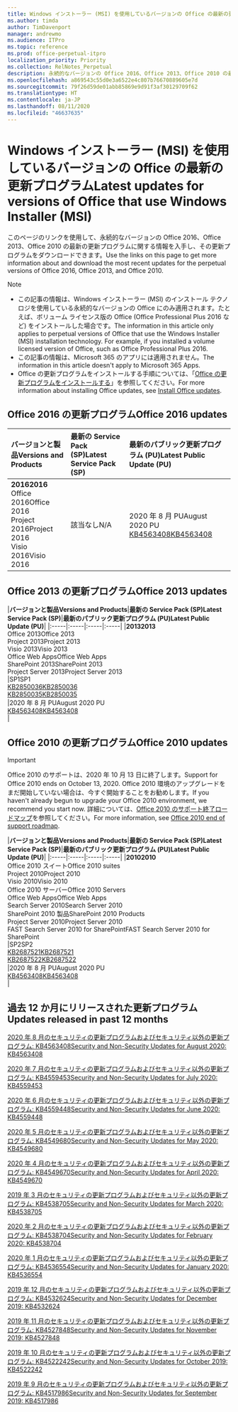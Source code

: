 ```yaml
---
title: Windows インストーラー (MSI) を使用しているバージョンの Office の最新の更新プログラム
ms.author: timda
author: TimDavenport
manager: andrewmo
ms.audience: ITPro
ms.topic: reference
ms.prod: office-perpetual-itpro
localization_priority: Priority
ms.collection: RelNotes_Perpetual
description: 永続的なバージョンの Office 2016、Office 2013、Office 2010 の最新の更新プログラムの情報へのリンクを IT 技術者に提供します
ms.openlocfilehash: a869543c55d0e3a6522e4c807b76670889605e7d
ms.sourcegitcommit: 79f26d59de01abb85869e9d91f3af30129709f62
ms.translationtype: HT
ms.contentlocale: ja-JP
ms.lasthandoff: 08/11/2020
ms.locfileid: "46637635"
---
```

# <a name="latest-updates-for-versions-of-office-that-use-windows-installer-msi"></a><span data-ttu-id="bfef4-103">Windows インストーラー (MSI) を使用しているバージョンの Office の最新の更新プログラム</span><span class="sxs-lookup"><span data-stu-id="bfef4-103">Latest updates for versions of Office that use Windows Installer (MSI)</span></span>

<span data-ttu-id="bfef4-104">このページのリンクを使用して、永続的なバージョンの Office 2016、Office 2013、Office 2010 の最新の更新プログラムに関する情報を入手し、その更新プログラムをダウンロードできます。</span><span class="sxs-lookup"><span data-stu-id="bfef4-104">Use the links on this page to get more information about and download the most recent updates for the perpetual versions of Office 2016, Office 2013, and Office 2010.</span></span>
  
 
> [!NOTE]
> - <span data-ttu-id="bfef4-p101">この記事の情報は、Windows インストーラー (MSI) のインストール テクノロジを使用している永続的なバージョンの Office にのみ適用されます。たとえば、ボリューム ライセンス版の Office (Office Professional Plus 2016 など) をインストールした場合です。</span><span class="sxs-lookup"><span data-stu-id="bfef4-p101">The information in this article only applies to perpetual versions of Office that use the Windows Installer (MSI) installation technology. For example, if you installed a volume licensed version of Office, such as Office Professional Plus 2016.</span></span>
> - <span data-ttu-id="bfef4-107">この記事の情報は、Microsoft 365 のアプリには適用されません。</span><span class="sxs-lookup"><span data-stu-id="bfef4-107">The information in this article doesn't apply to Microsoft 365 Apps.</span></span>
> - <span data-ttu-id="bfef4-108">Office の更新プログラムをインストールする手順については、「[Office の更新プログラムをインストールする](https://support.office.com/article/2ab296f3-7f03-43a2-8e50-46de917611c5)」を参照してください。</span><span class="sxs-lookup"><span data-stu-id="bfef4-108">For more information about installing Office updates, see [Install Office updates](https://support.office.com/article/2ab296f3-7f03-43a2-8e50-46de917611c5).</span></span> 


## <a name="office-2016-updates"></a><span data-ttu-id="bfef4-109">Office 2016 の更新プログラム</span><span class="sxs-lookup"><span data-stu-id="bfef4-109">Office 2016 updates</span></span>

|<span data-ttu-id="bfef4-110">**バージョンと製品**</span><span class="sxs-lookup"><span data-stu-id="bfef4-110">**Versions and Products**</span></span>|<span data-ttu-id="bfef4-111">**最新の Service Pack (SP)**</span><span class="sxs-lookup"><span data-stu-id="bfef4-111">**Latest Service Pack (SP)**</span></span>|<span data-ttu-id="bfef4-112">**最新のパブリック更新プログラム (PU)**</span><span class="sxs-lookup"><span data-stu-id="bfef4-112">**Latest Public Update (PU)**</span></span>|
|:-----|:-----|:-----|
|<span data-ttu-id="bfef4-113">**2016**</span><span class="sxs-lookup"><span data-stu-id="bfef4-113">**2016**</span></span> <br/> <span data-ttu-id="bfef4-114">Office 2016</span><span class="sxs-lookup"><span data-stu-id="bfef4-114">Office 2016</span></span>  <br/> <span data-ttu-id="bfef4-115">Project 2016</span><span class="sxs-lookup"><span data-stu-id="bfef4-115">Project 2016</span></span>  <br/> <span data-ttu-id="bfef4-116">Visio 2016</span><span class="sxs-lookup"><span data-stu-id="bfef4-116">Visio 2016</span></span>  <br/> |<span data-ttu-id="bfef4-117">該当なし</span><span class="sxs-lookup"><span data-stu-id="bfef4-117">N/A</span></span>  <br/> |<span data-ttu-id="bfef4-118">2020 年 8 月 PU</span><span class="sxs-lookup"><span data-stu-id="bfef4-118">August 2020 PU</span></span>  <br/> [<span data-ttu-id="bfef4-119">KB4563408</span><span class="sxs-lookup"><span data-stu-id="bfef4-119">KB4563408</span></span>](https://support.microsoft.com/help/4563408) <br/> |
   
## <a name="office-2013-updates"></a><span data-ttu-id="bfef4-120">Office 2013 の更新プログラム</span><span class="sxs-lookup"><span data-stu-id="bfef4-120">Office 2013 updates</span></span>

|<span data-ttu-id="bfef4-121">**バージョンと製品**</span><span class="sxs-lookup"><span data-stu-id="bfef4-121">**Versions and Products**</span></span>|<span data-ttu-id="bfef4-122">**最新の Service Pack (SP)**</span><span class="sxs-lookup"><span data-stu-id="bfef4-122">**Latest Service Pack (SP)**</span></span>|<span data-ttu-id="bfef4-123">**最新のパブリック更新プログラム (PU)**</span><span class="sxs-lookup"><span data-stu-id="bfef4-123">**Latest Public Update (PU)**</span></span>|
|:-----|:-----|:-----|:-----|
|<span data-ttu-id="bfef4-124">**2013**</span><span class="sxs-lookup"><span data-stu-id="bfef4-124">**2013**</span></span> <br/> <span data-ttu-id="bfef4-125">Office 2013</span><span class="sxs-lookup"><span data-stu-id="bfef4-125">Office 2013</span></span>  <br/> <span data-ttu-id="bfef4-126">Project 2013</span><span class="sxs-lookup"><span data-stu-id="bfef4-126">Project 2013</span></span>  <br/> <span data-ttu-id="bfef4-127">Visio 2013</span><span class="sxs-lookup"><span data-stu-id="bfef4-127">Visio 2013</span></span>  <br/> <span data-ttu-id="bfef4-128">Office Web Apps</span><span class="sxs-lookup"><span data-stu-id="bfef4-128">Office Web Apps</span></span>  <br/> <span data-ttu-id="bfef4-129">SharePoint 2013</span><span class="sxs-lookup"><span data-stu-id="bfef4-129">SharePoint 2013</span></span>  <br/> <span data-ttu-id="bfef4-130">Project Server 2013</span><span class="sxs-lookup"><span data-stu-id="bfef4-130">Project Server 2013</span></span>  <br/> |<span data-ttu-id="bfef4-131">SP1</span><span class="sxs-lookup"><span data-stu-id="bfef4-131">SP1</span></span> <br/> [<span data-ttu-id="bfef4-132">KB2850036</span><span class="sxs-lookup"><span data-stu-id="bfef4-132">KB2850036</span></span>](https://support.microsoft.com/kb/2850036) <br/>[<span data-ttu-id="bfef4-133">KB2850035</span><span class="sxs-lookup"><span data-stu-id="bfef4-133">KB2850035</span></span>](https://support.microsoft.com/kb/2850035) <br/> |<span data-ttu-id="bfef4-134">2020 年 8 月 PU</span><span class="sxs-lookup"><span data-stu-id="bfef4-134">August 2020 PU</span></span>  <br/> [<span data-ttu-id="bfef4-135">KB4563408</span><span class="sxs-lookup"><span data-stu-id="bfef4-135">KB4563408</span></span>](https://support.microsoft.com/help/4563408) <br/> |
   
## <a name="office-2010-updates"></a><span data-ttu-id="bfef4-136">Office 2010 の更新プログラム</span><span class="sxs-lookup"><span data-stu-id="bfef4-136">Office 2010 updates</span></span>
> [!IMPORTANT]
> <span data-ttu-id="bfef4-137">Office 2010 のサポートは、2020 年 10 月 13 日に終了します。</span><span class="sxs-lookup"><span data-stu-id="bfef4-137">Support for Office 2010 ends on October 13, 2020.</span></span> <span data-ttu-id="bfef4-138">Office 2010 環境のアップグレードをまだ開始していない場合は、今すぐ開始することをお勧めします。</span><span class="sxs-lookup"><span data-stu-id="bfef4-138">If you haven't already begun to upgrade your Office 2010 environment, we recommend you start now.</span></span> <span data-ttu-id="bfef4-139">詳細については、[Office 2010 のサポート終了ロードマップ](https://docs.microsoft.com/DeployOffice/office-2010-end-support-roadmap)を参照してください。</span><span class="sxs-lookup"><span data-stu-id="bfef4-139">For more information, see [Office 2010 end of support roadmap](https://docs.microsoft.com/DeployOffice/office-2010-end-support-roadmap).</span></span> 

|<span data-ttu-id="bfef4-140">**バージョンと製品**</span><span class="sxs-lookup"><span data-stu-id="bfef4-140">**Versions and Products**</span></span>|<span data-ttu-id="bfef4-141">**最新の Service Pack (SP)**</span><span class="sxs-lookup"><span data-stu-id="bfef4-141">**Latest Service Pack (SP)**</span></span>|<span data-ttu-id="bfef4-142">**最新のパブリック更新プログラム (PU)**</span><span class="sxs-lookup"><span data-stu-id="bfef4-142">**Latest Public Update (PU)**</span></span>|
|:-----|:-----|:-----|:-----|
|<span data-ttu-id="bfef4-143">**2010**</span><span class="sxs-lookup"><span data-stu-id="bfef4-143">**2010**</span></span> <br/> <span data-ttu-id="bfef4-144">Office 2010 スイート</span><span class="sxs-lookup"><span data-stu-id="bfef4-144">Office 2010 suites</span></span>  <br/> <span data-ttu-id="bfef4-145">Project 2010</span><span class="sxs-lookup"><span data-stu-id="bfef4-145">Project 2010</span></span>  <br/> <span data-ttu-id="bfef4-146">Visio 2010</span><span class="sxs-lookup"><span data-stu-id="bfef4-146">Visio 2010</span></span>  <br/> <span data-ttu-id="bfef4-147">Office 2010 サーバー</span><span class="sxs-lookup"><span data-stu-id="bfef4-147">Office 2010 Servers</span></span>  <br/> <span data-ttu-id="bfef4-148">Office Web Apps</span><span class="sxs-lookup"><span data-stu-id="bfef4-148">Office Web Apps</span></span>  <br/> <span data-ttu-id="bfef4-149">Search Server 2010</span><span class="sxs-lookup"><span data-stu-id="bfef4-149">Search Server 2010</span></span>  <br/> <span data-ttu-id="bfef4-150">SharePoint 2010 製品</span><span class="sxs-lookup"><span data-stu-id="bfef4-150">SharePoint 2010 Products</span></span>  <br/> <span data-ttu-id="bfef4-151">Project Server 2010</span><span class="sxs-lookup"><span data-stu-id="bfef4-151">Project Server 2010</span></span>  <br/> <span data-ttu-id="bfef4-152">FAST Search Server 2010 for SharePoint</span><span class="sxs-lookup"><span data-stu-id="bfef4-152">FAST Search Server 2010 for SharePoint</span></span>  <br/> |<span data-ttu-id="bfef4-153">SP2</span><span class="sxs-lookup"><span data-stu-id="bfef4-153">SP2</span></span> <br/>[<span data-ttu-id="bfef4-154">KB2687521</span><span class="sxs-lookup"><span data-stu-id="bfef4-154">KB2687521</span></span>](https://support.microsoft.com/kb/2687521) <br/> [<span data-ttu-id="bfef4-155">KB2687522</span><span class="sxs-lookup"><span data-stu-id="bfef4-155">KB2687522</span></span>](https://support.microsoft.com/kb/2687522) <br/> |<span data-ttu-id="bfef4-156">2020 年 8 月 PU</span><span class="sxs-lookup"><span data-stu-id="bfef4-156">August 2020 PU</span></span>  <br/> [<span data-ttu-id="bfef4-157">KB4563408</span><span class="sxs-lookup"><span data-stu-id="bfef4-157">KB4563408</span></span>](https://support.microsoft.com/help/4563408) <br/>|
   

   
## <a name="updates-released-in-past-12-months"></a><span data-ttu-id="bfef4-158">過去 12 か月にリリースされた更新プログラム</span><span class="sxs-lookup"><span data-stu-id="bfef4-158">Updates released in past 12 months</span></span>
[<span data-ttu-id="bfef4-159">2020 年 8 月のセキュリティの更新プログラムおよびセキュリティ以外の更新プログラム: KB4563408</span><span class="sxs-lookup"><span data-stu-id="bfef4-159">Security and Non-Security Updates for August 2020: KB4563408</span></span>](https://support.microsoft.com/help/4563408)

[<span data-ttu-id="bfef4-160">2020 年 7 月のセキュリティの更新プログラムおよびセキュリティ以外の更新プログラム: KB4559453</span><span class="sxs-lookup"><span data-stu-id="bfef4-160">Security and Non-Security Updates for July 2020: KB4559453</span></span>](https://support.microsoft.com/help/4559453)

[<span data-ttu-id="bfef4-161">2020 年 6 月のセキュリティの更新プログラムおよびセキュリティ以外の更新プログラム: KB4559448</span><span class="sxs-lookup"><span data-stu-id="bfef4-161">Security and Non-Security Updates for June 2020: KB4559448</span></span>](https://support.microsoft.com/help/4559448)

[<span data-ttu-id="bfef4-162">2020 年 5 月のセキュリティの更新プログラムおよびセキュリティ以外の更新プログラム: KB4549680</span><span class="sxs-lookup"><span data-stu-id="bfef4-162">Security and Non-Security Updates for May 2020: KB4549680</span></span>](https://support.microsoft.com/help/4549680)

[<span data-ttu-id="bfef4-163">2020 年 4 月のセキュリティの更新プログラムおよびセキュリティ以外の更新プログラム: KB4549670</span><span class="sxs-lookup"><span data-stu-id="bfef4-163">Security and Non-Security Updates for April 2020: KB4549670</span></span>](https://support.microsoft.com/help/4549670)

[<span data-ttu-id="bfef4-164">2019 年 3 月のセキュリティの更新プログラムおよびセキュリティ以外の更新プログラム: KB4538705</span><span class="sxs-lookup"><span data-stu-id="bfef4-164">Security and Non-Security Updates for March 2020: KB4538705</span></span>](https://support.microsoft.com/help/4538705)

[<span data-ttu-id="bfef4-165">2020 年 2 月のセキュリティの更新プログラムおよびセキュリティ以外の更新プログラム: KB4538704</span><span class="sxs-lookup"><span data-stu-id="bfef4-165">Security and Non-Security Updates for February 2020: KB4538704</span></span>](https://support.microsoft.com/help/4538704)

[<span data-ttu-id="bfef4-166">2020 年 1 月のセキュリティの更新プログラムおよびセキュリティ以外の更新プログラム: KB4536554</span><span class="sxs-lookup"><span data-stu-id="bfef4-166">Security and Non-Security Updates for January 2020: KB4536554</span></span>](https://support.microsoft.com/help/4536554)

[<span data-ttu-id="bfef4-167">2019 年 12 月のセキュリティの更新プログラムおよびセキュリティ以外の更新プログラム: KB4532624</span><span class="sxs-lookup"><span data-stu-id="bfef4-167">Security and Non-Security Updates for December 2019: KB4532624</span></span>](https://support.microsoft.com/help/4532624)

[<span data-ttu-id="bfef4-168">2019 年 11 月のセキュリティの更新プログラムおよびセキュリティ以外の更新プログラム: KB4527848</span><span class="sxs-lookup"><span data-stu-id="bfef4-168">Security and Non-Security Updates for November 2019: KB4527848</span></span>](https://support.microsoft.com/help/4527848)

[<span data-ttu-id="bfef4-169">2019 年 10 月のセキュリティの更新プログラムおよびセキュリティ以外の更新プログラム: KB4522242</span><span class="sxs-lookup"><span data-stu-id="bfef4-169">Security and Non-Security Updates for October 2019: KB4522242</span></span>](https://support.microsoft.com/help/4522242)

[<span data-ttu-id="bfef4-170">2019 年 9 月のセキュリティの更新プログラムおよびセキュリティ以外の更新プログラム: KB4517986</span><span class="sxs-lookup"><span data-stu-id="bfef4-170">Security and Non-Security Updates for September 2019: KB4517986</span></span>](https://support.microsoft.com/help/4517986 )



</br>